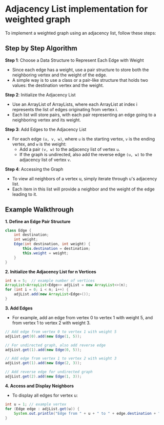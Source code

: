 # Adjacency List implementation for weighted graph

To implement a weighted graph using an adjacency list, follow these steps:

## Step by Step Algorithm

**Step 1**: Choose a Data Structure to Represent Each Edge with Weight

- Since each edge has a weight, use a pair structure to store both the neighboring vertex and the weight of the edge.
- A simple way is to use a class or a pair-like structure that holds two values: the destination vertex and the weight.

**Step 2**: Initialize the Adjacency List

- Use an ArrayList of ArrayLists, where each ArrayList at index i represents the list of edges originating from vertex i.
- Each list will store pairs, with each pair representing an edge going to a neighboring vertex and its weight.

**Step 3**: Add Edges to the Adjacency List

- For each edge `(u, v, w)`, where `u` is the starting vertex, `v` is the ending vertex, and `w` is the weight:
  - Add a pair `(v, w)` to the adjacency list of vertex `u`.
  - If the graph is undirected, also add the reverse edge `(u, w)` to the adjacency list of vertex `v`.

**Step 4**: Accessing the Graph

- To view all neighbors of a vertex u, simply iterate through u's adjacency list.
- Each item in this list will provide a neighbor and the weight of the edge leading to it.

## Example Walkthrough

**1. Define an Edge Pair Structure**

```java
class Edge {
    int destination;
    int weight;
    Edge(int destination, int weight) {
        this.destination = destination;
        this.weight = weight;
    }
}
```

**2. Initialize the Adjacency List for n Vertices**

```java
int n = 5;  // example number of vertices
ArrayList<ArrayList<Edge>> adjList = new ArrayList<>(n);
for (int i = 0; i < n; i++) {
    adjList.add(new ArrayList<Edge>());
}
```

**3. Add Edges**

- For example, add an edge from vertex 0 to vertex 1 with weight 5, and from vertex 1 to vertex 2 with weight 3.

```java
// Add edge from vertex 0 to vertex 1 with weight 5
adjList.get(0).add(new Edge(1, 5));

// For undirected graph, also add reverse edge
adjList.get(1).add(new Edge(0, 5));

// Add edge from vertex 1 to vertex 2 with weight 3
adjList.get(1).add(new Edge(2, 3));

// Add reverse edge for undirected graph
adjList.get(2).add(new Edge(1, 3));
```

**4. Access and Display Neighbors**

- To display all edges for vertex u:

```java
int u = 1; // example vertex
for (Edge edge : adjList.get(u)) {
    System.out.println("Edge from " + u + " to " + edge.destination + " with weight " + edge.weight);
}
```
